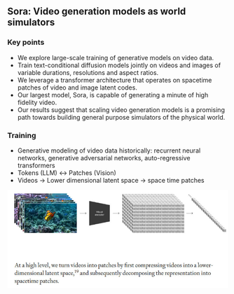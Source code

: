 
## Sora: Video generation models as world simulators

### Key points
- We explore large-scale training of generative models on video data. 
- Train text-conditional diffusion models jointly on videos and images of variable durations, resolutions and aspect ratios. 
- We leverage a transformer architecture that operates on spacetime patches of video and image latent codes. 
- Our largest model, Sora, is capable of generating a minute of high fidelity video. 
- Our results suggest that scaling video generation models is a promising path towards building general purpose simulators of the physical world.

### Training
- Generative modeling of video data historically: recurrent neural networks, generative adversarial networks, auto-regressive transformers
- Tokens (LLM) <-> Patches (Vision)
- Videos -> Lower dimensional latent space -> space time patches

![](attachments/3f6d11a9141993010964acb91a7d7893_MD5.jpeg)

